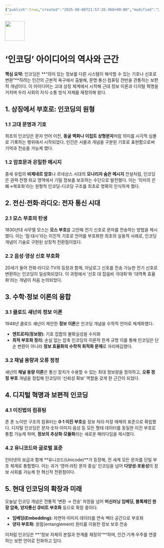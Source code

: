 ```yaml
---
{"publish":true,"created":"2025-08-06T21:57:26.968+09:00","modified":"2025-08-09T00:54:56.855+09:00","cssclasses":""}
---
```



<img src="https://r2cdn.perplexity.ai/pplx-full-logo-primary-dark%402x.png" style="height:64px;margin-right:32px"/>

# ‘인코딩’ 아이디어의 역사와 근간

**핵심 요약:**
인코딩은 **“의미 있는 정보를 다른 시스템이 해석할 수 있는 기호나 신호로 변환”**하려는 인간의 근본적 욕구에서 출발해, 문명·통신·컴퓨팅 전반을 관통하는 보편적 개념이다. 이 아이디어는 고대 상징 체계에서 시작해 근대 정보 이론과 디지털 혁명을 거치며 우리 사회의 지식·소통 방식 자체를 재정의해 왔다.

## 1. 상징에서 부호로: 인코딩의 원형

### 1.1 고대 문명과 기호

최초의 인코딩은 문자 언어 이전, **동굴 벽화나 이집트 상형문자**처럼 의미를 시각적 심볼로 기록하는 행위에서 시작되었다. 인간은 사물과 개념을 구분된 기호로 표현함으로써 기억과 전승을 가능케 했다.

### 1.2 암호문과 은밀한 메시지

중세 유럽의 **비제네르 암호**나 르네상스 시대의 **모나리자 숨은 메시지** 전설처럼, 인코딩은 권력·전쟁·외교 영역에서 기밀 정보를 보호하는 수단으로 발전했다. 이는 ‘의미의 은폐→복호화’라는 원형적 인코딩-디코딩 구조를 최초로 명확히 인식하게 했다.

## 2. 전신·전화·라디오: 전자 통신 시대

### 2.1 모스 부호의 탄생

1830년대 사무엘 모스는 **모스 부호**를 고안해 전기 신호로 문자를 전송하는 방법을 제시했다. 이는 ‘점·대시’라는 이진적 기호로 언어를 부호화한 최초의 실용적 사례로, 인코딩 개념이 기술로 구현된 상징적 전환점이었다.

### 2.2 음성·영상 신호 부호화

20세기 들어 전화·라디오·TV의 등장과 함께, 아날로그 신호를 전송 가능한 전기 신호로 변환하는 인코딩이 일상화되었다. 이 과정에서 ‘신호 대 잡음비 극대화’와 ‘대역폭 효율화’라는 개념이 처음 논의되었다.

## 3. 수학·정보 이론의 융합

### 3.1 클로드 섀넌의 정보 이론

1948년 클로드 섀넌이 제안한 **정보 이론**은 인코딩 개념을 수학적 언어로 체계화했다.

- **엔트로피(정보량):** 기호 집합의 불확실성을 수치화
- **최적 부호화 정리:** 손실 없는 압축 인코딩의 이론적 한계 규명
이를 통해 인코딩은 단순 변환이 아니라 **정보 효율화의 수학적 최적화 문제**로 자리매김했다.


### 3.2 채널 용량과 오류 정정

섀넌의 **채널 용량 이론**은 통신 장치가 수용할 수 있는 최대 정보량을 정의하고, **오류 정정 부호** 개념을 정립해 인코딩이 ‘신뢰성 확보’ 역할을 갖게 한 근간이 되었다.

## 4. 디지털 혁명과 보편적 인코딩

### 4.1 이진법의 컴퓨팅

존 폰 노이만 구조의 컴퓨터는 **0·1 이진 부호**를 정보 처리·저장 매체의 표준으로 확립했다. 디지털 인코딩은 문자·숫자·이미지·음성 등 모든 형태 데이터를 동일한 이진 부호로 통합 가능케 하며, **정보의 추상화·모듈화**라는 새로운 패러다임을 제시했다.

### 4.2 유니코드와 글로벌 표준

인터넷의 보급과 함께 **유니코드(Unicode)**가 등장해, 전 세계 모든 문자를 단일 부호 체계로 통합했다. 이는 과거 ‘영어·라틴 문자 중심’ 인코딩을 넘어 **다양성·포용성**의 정보 사회를 가능케 한 혁신적 전환점이다.

## 5. 현대 인코딩의 확장과 미래

오늘날 인코딩 개념은 전통적 ‘변환 → 전송’ 차원을 넘어 **머신러닝 임베딩, 블록체인 원장 압축, 양자통신 큐비트 부호화** 등으로 확장 중이다.

- **임베딩(Embedding):** 자연어·이미지 데이터를 연속 벡터 공간으로 부호화
- **양자 부호화:** 얽힘(entanglement) 원리를 이용한 정보 보호·전송

이처럼 인코딩은 **“정보 자체의 본질과 한계를 재정의”**하며, 인간·기계·우주를 연결하는 보편 언어로 진화하고 있다.

